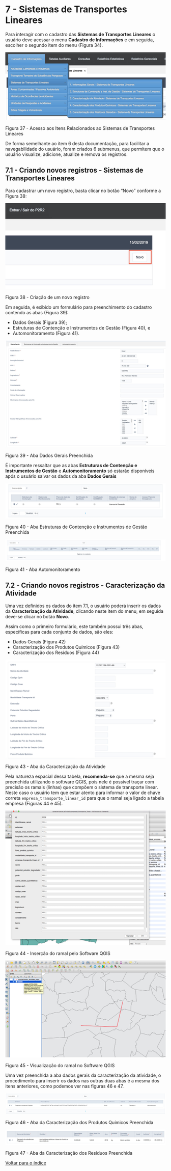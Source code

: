 # 7 - Sistemas de Transportes Lineares

Para interagir com o cadastro das **Sistemas de Transportes Lineares** o usuário deve acessar o menu **Cadastro de Informações** e em seguida, escolher o segundo item do menu (Figura 34).

![image](../img/7/37.png)

Figura 37 - Acesso aos Itens Relacionados ao Sistemas de Transportes Lineares


De forma semelhante ao item 6 desta documentação, para facilitar a navegabilidade do usuário, foram criados 6 submenus, que permitem que o usuário visualize, adicione, atualize e remova os registros.

## 7.1 - Criando novos registros - Sistemas de Transportes Lineares

Para cadastrar um novo registro, basta clicar no botão “Novo” conforme a Figura 38:

![image](../img/7/38.jpg)

Figura 38 - Criação de um novo registro


Em seguida, é exibido um formulário para preenchimento do cadastro contendo as abas (Figura 39):

- Dados Gerais (Figura 39);
- Estruturas de Contenção e Instrumentos de Gestão (Figura 40), e
- Automonitoramento (Figura 41).

![image](../img/7/39.jpg)

Figura 39 - Aba Dados Gerais Preenchida

É importante ressaltar que as abas **Estruturas de Contenção e Instrumentos de Gestão** e **Automonitoramento** só estarão disponíveis após o usuário salvar os dados da aba **Dados Gerais**

![image](../img/7/40.jpg)

Figura 40 - Aba Estruturas de Contenção e Instrumentos de Gestão Preenchida

![image](../img/7/41.jpg)

Figura 41 - Aba Automonitoramento


## 7.2 - Criando novos registros - Caracterização da Atividade

Uma vez definidos os dados do item 7.1, o usuário poderá inserir os dados da **Caracterização da Atividade**, clicando neste item do menu, em seguida deve-se clicar no botão **Novo**.

Assim como o primeiro formulário, este também possui três abas, específicas para cada conjunto de dados, são eles:

- Dados Gerais (Figura 42)
- Caracterização dos Produtos Químicos (Figura 43)
- Caracterização dos Resíduos (Figura 44)

![image](../img/7/43.jpg)

Figura 43 - Aba da Caracterização da Atividade

Pela natureza espacial dessa tabela, **recomenda-se** que a mesma seja preenchida utilizando o software QGIS, pois nele é possível traçar com precisão os ramais (linhas) que compõem o sistema de transporte linear. Neste caso o usuário tem que estar atento para informar o valor de chave correta `empresa_transporte_linear_id` para que o ramal seja ligado a tabela empresa (Figuras 44 e 45).

![image](../img/7/44.jpg)

Figura 44 - Inserção do ramal pelo Software QGIS



![image](../img/7/45.jpg)

Figura 45 - Visualização do ramal no Software QGIS


Uma vez preenchida a aba dados gerais da caracterização da atividade, o procedimento para inserir os dados nas outras duas abas é a mesma dos itens anteriores, como podemos ver nas figuras 46 e 47.

![image](../img/7/46.jpg)

Figura 46 - Aba da Caracterização dos Produtos Químicos Preenchida


![image](../img/7/47.jpg)

Figura 47 - Aba da Caracterização dos Resíduos Preenchida



[Voltar para o índice][1]

[1]:https://github.com/marcellobenigno/p2r2-doc
